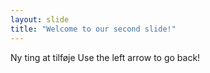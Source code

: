 ```yaml
---
layout: slide
title: "Welcome to our second slide!"
---
```

Ny ting at tilføje
Use the left arrow to go back!
